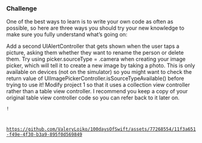 ### Challenge
One of the best ways to learn is to write your own code as often as possible, so here are three ways you should try your new knowledge to make sure you fully understand what’s going on:

Add a second UIAlertController that gets shown when the user taps a picture, asking them whether they want to rename the person or delete them.
Try using picker.sourceType = .camera when creating your image picker, which will tell it to create a new image by taking a photo. This is only available on devices (not on the simulator) so you might want to check the return value of UIImagePickerController.isSourceTypeAvailable() before trying to use it!
Modify project 1 so that it uses a collection view controller rather than a table view controller. I recommend you keep a copy of your original table view controller code so you can refer back to it later on.

<code>!

https://github.com/ValeryLoiko/100daysOfSwift/assets/77268554/11f3a651-f49e-4f30-b3a9-895f0d569849


</code>
